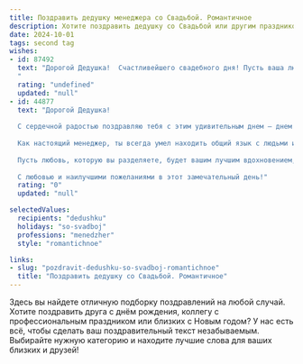 ```yaml
---
title: Поздравить дедушку менеджера со Свадьбой. Романтичное
description: Хотите поздравить дедушку со Свадьбой или другим праздником? Наш ИИ создаст незабываемое поздравление, а вы обязательно выделитесь среди других.  
date: 2024-10-01
tags: second tag
wishes:
- id: 87492
  text: "Дорогой Дедушка!  Счастливейшего свадебного дня! Пусть ваша любовь, крепкая и нежная, как старое вино, будет радовать вас долгие-долгие годы. Пусть каждый день вашей совместной жизни будет наполнен нежностью, заботой и безграничным счастьем.  Успехов вам в роли супругов, а вашей жизни — невероятной гармонии и благополучия!  Поздравляю от всей души!
  "
  rating: "undefined"
  updated: "null"
- id: 44877
  text: "Дорогой Дедушка!
  
  С сердечной радостью поздравляю тебя с этим удивительным днем — днем вашей свадьбы! В этот прекрасный момент начинается новая глава вашей жизни, полная любви, доверия и совместных мечтаний.
  
  Как настоящий менеджер, ты всегда умел находить общий язык с людьми и создавал вокруг себя атмосферу тепла и поддержки. Теперь, вместе с любимым человеком, вы сможете строить вашу жизнь, полную счастья и гармонии, как крепкую команду, работающую на общую цель.
  
  Пусть любовь, которую вы разделяете, будет вашим лучшим вдохновением, а каждый день приносит радость и нежность. Желаю вам бесконечного взаимопонимания, жизненной энергии и искреннего счастья в каждом моменте, который вы проведете вместе.
  
  С любовью и наилучшими пожеланиями в этот замечательный день!"
  rating: "0"
  updated: "null"

selectedValues:
  recipients: "dedushku"
  holidays: "so-svadboj"
  professions: "menedzher"
  style: "romantichnoe"

links:
- slug: "pozdravit-dedushku-so-svadboj-romantichnoe"
  title: "Поздравить дедушку со Свадьбой. Романтичное"
---
```


Здесь вы найдете отличную подборку поздравлений на любой случай. 
Хотите поздравить друга с днём рождения, коллегу с профессиональным праздником или близких с Новым годом? У нас есть всё, чтобы сделать ваш поздравительный текст незабываемым. Выбирайте нужную категорию и находите лучшие слова для ваших близких и друзей!
